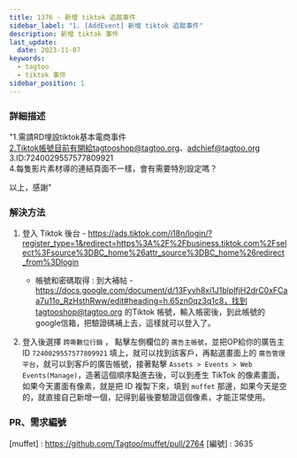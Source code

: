 ```yaml
---
title: 1376 - 新增 tiktok 追蹤事件
sidebar_label: "1. [AddEvent] 新增 tiktok 追蹤事件"
description: 新增 tiktok 事件
last_update:
  date: 2023-11-07
keywords:
  - tagtoo
  - tiktok 事件
sidebar_position: 1
---
```




### 詳細描述     
"1.需請RD埋設tiktok基本電商事件      
2.Tiktok帳號目前有開給tagtooshop@tagtoo.org、adchief@tagtoo.org      
3.ID:7240029557577809921     
4.每隻影片素材導的連結頁面不一樣，會有需要特別設定嗎？   
     
以上，感謝"  


### 解決方法

1. 登入 Tiktok 後台 - https://ads.tiktok.com/i18n/login/?register_type=1&redirect=https%3A%2F%2Fbusiness.tiktok.com%2Fselect%3Fsource%3DBC_home%26attr_source%3DBC_home%26redirect_from%3Dlogin
    - 帳號和密碼取得 : 到大補帖 - https://docs.google.com/document/d/13Fyvh8xi1J1blpIfjH2drC0xFCaa7u11o_RzHsthRww/edit#heading=h.65zn0qz3q1c8，找到 tagtooshop@tagtoo.org 的Tiktok 帳號，輸入帳密後，到此帳號的google信箱，把驗證碼補上去，這樣就可以登入了。

2. 登入後選擇 `跨嘶數位行銷` ， 點擊左側欄位的 `廣告主帳號`，並把OP給你的廣告主ID `7240029557577809921` 填上，就可以找到該客戶，再點選畫面上的 `廣告管理平台`，就可以到客戶的廣告帳號，接著點擊 `Assets > Events > Web Events(Manage)`，造著這個順序點進去後，可以到產生 TikTok 的像素畫面，如果今天畫面有像素，就是把 ID 複製下來，填到 `muffet` 那邊，如果今天是空的，就直接自己新增一個，記得到最後要驗證這個像素，才能正常使用。

### PR、需求編號

[muffet] : https://github.com/Tagtoo/muffet/pull/2764
[編號] : 3635